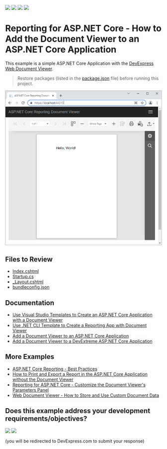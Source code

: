 <!-- default badges list -->
![](https://img.shields.io/endpoint?url=https://codecentral.devexpress.com/api/v1/VersionRange/227613460/24.2.1%2B)
[![](https://img.shields.io/badge/Open_in_DevExpress_Support_Center-FF7200?style=flat-square&logo=DevExpress&logoColor=white)](https://supportcenter.devexpress.com/ticket/details/T845228)
[![](https://img.shields.io/badge/📖_How_to_use_DevExpress_Examples-e9f6fc?style=flat-square)](https://docs.devexpress.com/GeneralInformation/403183)
[![](https://img.shields.io/badge/💬_Leave_Feedback-feecdd?style=flat-square)](#does-this-example-address-your-development-requirementsobjectives)
<!-- default badges end -->
# Reporting for ASP.NET Core - How to Add the Document Viewer to an ASP.NET Core Application

This example is a simple ASP.NET Core Application with the [DevExpress Web Document Viewer](https://docs.devexpress.com/XtraReports/401850/web-reporting/web-document-viewer).


> Restore packages (listed in the [package.json](./CS/SimpleAspNetCoreReportingViewer/package.json) file) before running this project.


![Document Viewer in ASP.NET Core Application](images/screenshot.png)


## Files to Review

* [Index.cshtml](CS/SimpleAspNetCoreReportingViewer/Views/Home/Index.cshtml)
* [Startup.cs](CS/SimpleAspNetCoreReportingViewer/Startup.cs) 
* [_Layout.cshtml](CS/SimpleAspNetCoreReportingViewer/Views/Shared/_Layout.cshtml)
* [bundleconfig.json](CS/SimpleAspNetCoreReportingViewer/bundleconfig.json)

## Documentation

- [Use Visual Studio Templates to Create an ASP.NET Core Application with a Document Viewer](https://docs.devexpress.com/XtraReports/400044/web-reporting/asp-net-core-reporting/document-viewer-in-asp-net-applications/quick-start/create-an-aspnet-core-application-with-a-document-viewer)
- [Use .NET CLI Template to Create a Reporting App with Document Viewer](https://docs.devexpress.com/XtraReports/404177/web-reporting/asp-net-core-reporting/document-viewer-in-asp-net-applications/quick-start/use-cli-templates)
- [Add a Document Viewer to an ASP.NET Core Application](https://docs.devexpress.com/XtraReports/401762/web-reporting/asp-net-core-reporting/document-viewer-in-asp-net-applications/quick-start/add-the-document-viewer-to-an-aspnet-core-application)
- [Add a Document Viewer to a DevExtreme ASP.NET Core Application](https://docs.devexpress.com/XtraReports/403747/web-reporting/asp-net-core-reporting/document-viewer-in-asp-net-applications/quick-start/add-a-document-viewer-to-a-devextreme-asp-net-core-application)

## More Examples

- [ASP.NET Core Reporting - Best Practices](https://github.com/DevExpress-Examples/AspNetCore.Reporting.BestPractices)
- [How to Print and Export a Report in the ASP.NET Core Application without the Document Viewer](https://github.com/DevExpress-Examples/Reporting-AspNetCore-Print-Without-Preview)
- [Reporting for ASP.NET Core - Customize the Document Viewer's Parameters Panel](https://github.com/DevExpress-Examples/Reporting-AspNetCore-CustomizeParametersPanel)
- [Web Document Viewer - How to Store and Use Custom Document Data](https://github.com/DevExpress-Examples/reporting-web-viewer-document-custom-data)


<!-- feedback -->
## Does this example address your development requirements/objectives?

[<img src="https://www.devexpress.com/support/examples/i/yes-button.svg"/>](https://www.devexpress.com/support/examples/survey.xml?utm_source=github&utm_campaign=quick-start-reporting-document-viewer-asp-net-core&~~~was_helpful=yes) [<img src="https://www.devexpress.com/support/examples/i/no-button.svg"/>](https://www.devexpress.com/support/examples/survey.xml?utm_source=github&utm_campaign=quick-start-reporting-document-viewer-asp-net-core&~~~was_helpful=no)

(you will be redirected to DevExpress.com to submit your response)
<!-- feedback end -->
